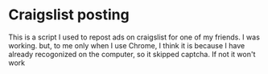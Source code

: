 # Craigslist posting

This is a script I used to repost ads on craigslist for one of my friends. I was working. but, to me only when I use Chrome, I think it is because I have already recogonized on the computer, so it skipped captcha. If not it won't work
